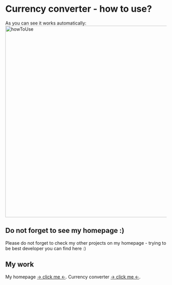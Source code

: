 # Currency converter - how to use?
As you can see it works automatically:
<img src="images/how_to_use.gif" alt="howToUse" width="600"/>

## Do not forget to see my homepage :)

Please do not forget to check my other projects on my homepage - trying to be best developer you can find here :)
## My work

My homepage [-> click me <-](https://grzegorz-kolaty.github.io/homepage/).
Currency converter  [-> click me <-](https://grzegorz-kolaty.github.io/currency-converter/).